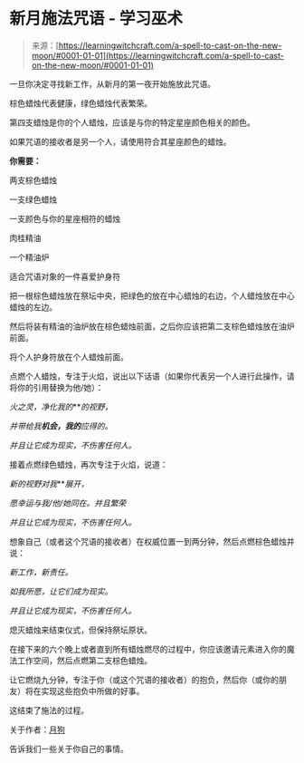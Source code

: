 <!--yml

分类：未分类

日期：2024-06-12 18:16:07

-->

# 新月施法咒语 - 学习巫术

> 来源：[https://learningwitchcraft.com/a-spell-to-cast-on-the-new-moon/#0001-01-01](https://learningwitchcraft.com/a-spell-to-cast-on-the-new-moon/#0001-01-01)

一旦你决定寻找新工作，从新月的第一夜开始施放此咒语。

棕色蜡烛代表健康，绿色蜡烛代表繁荣。

第四支蜡烛是你的个人蜡烛，应该是与你的特定星座颜色相关的颜色。

如果咒语的接收者是另一个人，请使用符合其星座颜色的蜡烛。

**你需要：**

两支棕色蜡烛

一支绿色蜡烛

一支颜色与你的星座相符的蜡烛

肉桂精油

一个精油炉

适合咒语对象的一件喜爱护身符

把一根棕色蜡烛放在祭坛中央，把绿色的放在中心蜡烛的右边，个人蜡烛放在中心蜡烛的左边。

然后将装有精油的油炉放在棕色蜡烛前面，之后你应该把第二支棕色蜡烛放在油炉前面。

将个人护身符放在个人蜡烛前面。

点燃个人蜡烛，专注于火焰，说出以下话语（如果你代表另一个人进行此操作，请将你的引用替换为他/她）：

*火之灵，净化我的****的视野，*

*并带给我****机会，我的****应得的。*

*并且让它成为现实，不伤害任何人。*

接着点燃绿色蜡烛，再次专注于火焰，说道：

*新的视野对我****展开，*

*愿幸运与我/他/她同在。并且繁荣*

*并且让它成为现实，不伤害任何人。*

想象自己（或者这个咒语的接收者）在权威位置一到两分钟，然后点燃棕色蜡烛并说：

*新工作，新责任。*

*如我所愿，让它们成为现实。*

*并且让它成为现实，不伤害任何人。*

熄灭蜡烛来结束仪式，但保持祭坛原状。

在接下来的六个晚上或者直到所有蜡烛燃尽的过程中，你应该邀请元素进入你的魔法工作空间，然后点燃第二支棕色蜡烛。

让它燃烧九分钟，专注于你（或这个咒语的接收者）的抱负，然后你（或你的朋友）将在实现这些抱负中所做的好事。

这结束了施法的过程。

关于作者：[月狗](https://learningwitchcraft.com/profile/?tthayer/)

告诉我们一些关于你自己的事情。
